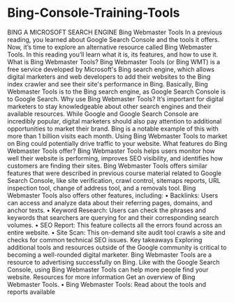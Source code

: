 # Bing-Console-Training-Tools
BING A MICROSOFT SEARCH ENGINE
Bing Webmaster Tools
In a previous reading, you learned about Google Search Console and the tools it offers. Now, it’s time to explore an alternative resource called Bing Webmaster Tools. In this reading you’ll learn what it is, its features, and how to use it.
What is Bing Webmaster Tools?
Bing Webmaster Tools (or Bing WMT) is a free service developed by Microsoft's Bing search engine, which allows digital marketers and web developers to add their websites to the Bing index crawler and see their site's performance in Bing. Basically, Bing Webmaster Tools is to the Bing search engine, as Google Search Console is to Google Search.
Why use Bing Webmaster Tools?
It’s important for digital marketers to stay knowledgeable about other search engines and their available resources. While Google and Google Search Console are incredibly popular, digital marketers should also pay attention to additional opportunities to market their brand. Bing is a notable example of this with more than 1 billion visits each month. Using Bing Webmaster Tools to market on Bing could potentially drive traffic to your website.
What features do Bing Webmaster Tools offer?
Bing Webmaster Tools helps users monitor how well their website is performing, improves SEO visibility, and identifies how customers are finding their sites.
Bing Webmaster Tools offers similar features that were described in previous course material related to Google Search Console, like site verification, crawl control, sitemaps reports, URL inspection tool, change of address tool, and a removals tool.
Bing Webmaster Tools also offers other features, including:
•	Backlinks: Users can access and analyze data about their referring pages, domains, and anchor texts.
•	Keyword Research: Users can check the phrases and keywords that searchers are querying for and their corresponding search volumes.
•	SEO Report: This feature collects all the errors found across an entire website.
•	Site Scan: This on-demand site audit tool crawls a site and checks for common technical SEO issues.
Key takeaways
Exploring additional tools and resources outside of the Google community is critical to becoming a well-rounded digital marketer. Bing Webmaster Tools are a resource to advertising successfully on Bing. Like with the Google Search Console, using Bing Webmaster Tools can help more people find your website.
Resources for more information
Get an overview of Bing Webmaster Tools.
•	Bing Webmaster Tools: Read about the tools and reports available

